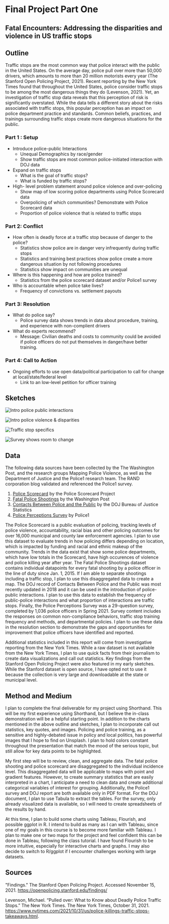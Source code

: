 # Final Project Part One
## Fatal Encounters: Addressing the disparities and violence in US traffic stops  

## Outline

Traffic stops are the most common way that police interact with the public in the United States. On the average day, police pull over more than 50,000 drivers, which amounts to more than 20 million motorists every year (The Stanford Open Policing Project, 2021). Recent reporting by the New York Times found that throughout the United States, police consider traffic stops to be among the most dangerous things they do (Levenson, 2021). Yet, an investigation of traffic stop data reveals that this perception of risk is significantly overstated. While the data tells a different story about the risks associated with traffic stops, this popular perception has an impact on police department practice and standards. Common beliefs, practices, and trainings surrounding traffic stops create more dangerous situations for the public.

### Part 1 : Setup  
- Introduce police-public Interactions
   - Unequal Demographics by race/gender
   - Show traffic stops are most common police-initiated interaction with DOJ data
- Expand on traffic stops 
   - What is the goal of traffic stops?
   - What is funded by traffic stops?
- High- level problem statement around police violence and over-policing 
   - Show map of low scoring police departments using Police Scorecard data 
   - Overpolicing of which communities? Demonstrate with Police Scorecard data
   - Proportion of police violence that is related to traffic stops 

### Part 2: Conflict 
- How often is deadly force at a traffic stop because of danger to the police?
   - Statistics show police are in danger very infrequently during traffic stops 
   - Statistics and training best practices show police create a more dangerous situation by not following procedures 
   - Statistics show impact on communities are unequal 
- Where is this happening and how are police trained? 
   - Statistics from the police scorecard dataset and/or Police1 survey
- Who is accountable when police take lives? 
   - Frequency of convictions vs. settlement payouts 

### Part 3: Resolution 
- What do police say? 
   - Police survey data shows trends in data about procedure, training, and experience with non-complient drivers
- What do experts recommend? 
   - Message: Civilian deaths and costs to community could be avoided if police officers do not put themselves in danger/have better training. 

### Part 4: Call to Action 
- Ongoing efforts to use open data/political participation to call for change at local/state/federal level
   - Link to an low-level petition for officer training 

## Sketches

![Intro police public interactions](final_sketches1.jpeg)

![Intro police violence & disparities](final_sketches2.jpeg)

![Traffic stop specifics](final_sketches3.jpeg)

![Survey shows room to change](final_sketches4.jpeg)

## Data
The following data sources have been collected by the The Washington Post, and the research groups Mapping Police Violence, as well as the Department of Justice and the Police1 research team. The RAND corporation blog validated and referenced the Police1 survey. 

1. [Police Scorecard](scorecard.csv) by the Police Scorecard Project 
2. [Fatal Police Shootings](fatal-police-shootings-data.csv) by the Washington Post 
3. [Contacts Between Police and the Public](DOJ_police_contacts.pdf) by the DOJ Bureau of Justice Statistics
4. [Police Perceptions Survey](Police1_Survey.pdf) by Police1 
 
The Police Scorecard is a public evaluation of policing, tracking levels of police violence, accountability, racial bias and other policing outcomes for over 16,000 municipal and county law enforcement agencies. I plan to use this dataset to evaluate trends in how policing differs depending on location, which is impacted by funding and racial and ethnic makeup of the community. Trends in the data exist that show some police departments, which have low totals in the Scorecard, have high occurences of violence and police killing year after year. The Fatal Police Shootings dataset contains individual datapoints for every fatal shooting  by a police officer in the line of duty since Jan. 1, 2015. If I am able to separate shootings including a traffic stop, I plan to use this disaggregated data to create a map. The DOJ record of Contacts Between Police and the Public was most recently updated in 2018 and it can be used in the introduction of police-public interactions. I plan to use this data to establish the frequency of public-police interactions and what proportion of interactions are traffic stops. Finally, the Police Perceptions Survey was a 29-question survey, completed by 1,036 police officers in Spring 2021. Survey content includes the responses on common non-compliance behaviors, traffic stop training frequency and methods, and departmental policies. I plan to use these data in the resolution section to demonstrate the gaps and opportunities for improvement that police officers have identified and reported.  

Additional statistics included in this report will come from investigative reporting from the New York Times. While a raw dataset is not available from the New York Times, I plan to use quick facts from their journalism to create data visualizations and call out statistics. Key findings from the Stanford Open Policing Project were also featured in my early sketches. While the Stanford dataset is open source, I have opted not to use it because the collection is very large and downloadable at the state or municipal level. 

## Method and Medium 

I plan to complete the final deliverable for my project using Shorthand. This will be my first experience using Shorthand, but I believe the in-class demonstration will be a helpful starting point. In addition to the charts mentioned in the above outline and sketches, I plan to incorporate call out statistics, key quotes, and images. Policing and police training, as a sensitive and highly-debated issue in policy and local politics, has powerful images that I hope to find on Unsplash. I plan to hold colors constant throughout the presentation that match the mood of the serious topic, but still allow for key data points to be highlighted.   

My first step will be to review, clean, and aggregate data. The fatal police shooting and police scorecard are disaggregated to the individual incidence level. This disaggregated data will be applicable to maps with point and gradient features. However, to create summary statistics that are easily interpreted in a chart, I anticipate a need to clean data and create additional categorical variables of interest for grouping. Additionally, the Police1 survey and DOJ report are both available only in PDF format. For the DOJ document, I plan to use Tabula to extract the tables. For the survey, only already visualized data is available, so I will need to create spreadsheets of the results by hand.

At this time, I plan to  build some charts using Tableau, Flourish, and possible ggplot in R. I intend to build as many as I can with Tableau, since one of my goals in this course is to become more familiar with Tableau. I plan to make one or two maps for the project and feel confident this can be done in Tableau, following the class tutorial. I have found Flourish to be more intuitive, especially for interactive charts and graphs. I may also decide to switch to R/ggplot if I encounter challenges working with large datasets. 

## Sources

"Findings." The Stanford Open Policing Project. Accessed November 15, 2021. https://openpolicing.stanford.edu/findings/

Levenson, Michael. “Pulled over: What to Know about Deadly Police Traffic Stops.” The New York Times. The New York Times, October 31, 2021. https://www.nytimes.com/2021/10/31/us/police-killings-traffic-stops-takeaways.html. 
